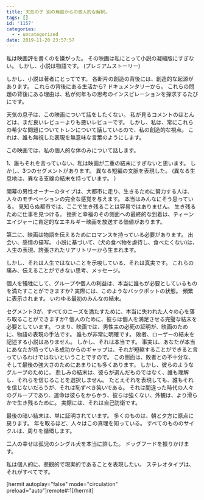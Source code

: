 ```yaml
---
title: 天気の子 別の角度からの個人的な解釈。
tags: []
id: '1157'
categories:
  - - uncategorized
date: 2019-11-20 23:57:57
---
```


私は映画評を書くのを嫌がった。 その映画は私にとって小説の凝縮版にすぎない。 しかし、小説は物語です。 (プレミアムストーリー)
<!-- more -->
しかし、小説は著者にとってです。 各断片の創造の背後には、創造的な起源があります。 これらの背後にある生活から? ドキュメンタリーから。 これらの問題の背後にある理由は、私が何年もの思考のインスピレーションを探求するたびにです。

天気の息子は、この映画について話をしたくない。 私が見るコメントのほとんどは、まだ良いレビューよりも悪いレビューです。 しかし、私は、常にこれらの希少な問題についてトレンについて話しているので、私の創造的な視点。 これは、誰も無視した表現を無意味な言葉のようにします。

この映画では、私の個人的な体のみについて話します。

1、誰もそれを言っていない、私は映画が二重の結末にすぎないと思います。 しかし、3つのセグメントがあります。 異なる短編の文脈を表現した。 (異なる生息地は、異なる支線の結末を持っています。 ）

開幕の男性オーナーのタイプは、大都市に走り、生きるために努力する人は、人々のモチベーションの完全な感覚を与えます。 本当はみんなにそう思っている。 見知らぬ都市では、ここで生き残ることは容易ではありません。 生き残るために仕事を見つける。 挫折と幸福のその側面への最終的な到着は、ティーンエイジャーに肯定的なエネルギー映画を放送する価値があります。

第二に、映画は物語を伝えるためにロマンスを持っている必要があります。 出会い、感情の描写。 小説に基づいて、(犬の食べ物を虐待し、食べたくない)は、人生の表現、誇張されたリアリトリーから生まれます。

しかし、それは人生ではないことを示唆している、それは真実です。 これらの痛み、伝えることができない思考、メッセージ。

個人を犠牲にして、グループや個人の利益は、本当に誰もが必要としているものを満たすことができますか? 実際には、このようなバックポットの状態。 頻繁に表示されます。 いわゆる最初のみんなの結末。

セグメント3が、すべてのニーズを満たすために、本当に失われた人々の心を落ち取ることができますか? 個人のために、彼らは個人を満足させる完璧な結末を必要としています。 つまり、映画では、男性主の必死の証明が、映画のために、物語の表現の手法です。 誰もが非常に明確です。 敗者、ローザーの結末を記述する小説はありません。 しかし、それは本当です。 事実は、あなたが本当にあなたが持っている成功からのギャップは、それが短縮することができると言っているわけではないということですので。 この側面は、敗者との不十分な、そして最後の強大さのためにあまりにも多くあります。 しかし、彼らのようなグループのために。 悲しみの結末は、彼らが選んだものではなく、誰も理解し、それらを信じることを選択しません。 たとえそれを表現しても、誰もそれを信じないだろうが、それは恥ずべき笑いである。 それは間違った時代の人々のグループであり、運命は彼らをからかう、彼らは強くない、外観は、より滑らかで生き残るために。 実際には、それは自己防衛です。

最後の暗い結末は、単に証明されています。 多くのものは、朝と夕方に原点に戻ります。 年を取るほど、人々はこの真理を知っている。 すべてのもののサイクルは、周りを循環します。

二人の幸せは孤児のシングル犬を本当に許した。 ドッグフードを振りかけます。

私は個人的に、悲観的で現実的であることを表現したい。 ステレオタイプは、それがすべてです。

\[hermit autoplay="false" mode="circulation" preload="auto"\]remote#:1\[/hermit\]